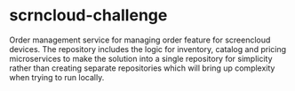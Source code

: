 # scrncloud-challenge
Order management service for managing order feature for screencloud devices. The repository includes the logic for inventory, catalog and pricing microservices to make the solution into a single repository for simplicity rather than creating separate repositories which will bring up complexity when trying to run locally.
